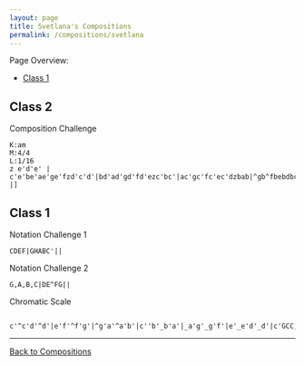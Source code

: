 ```yaml
---
layout: page
title: Svetlana's Compositions
permalink: /compositions/svetlana
---
```

Page Overview:
* [Class 1](#class-1)

## Class 2
Composition Challenge
```
K:am
M:4/4
L:1/16
z e'd'e' | c'e'be'ae'ge'fzd'c'd'|bd'ad'gd'fd'ezc'bc'|ac'gc'fc'ec'dzbab|^gb^fbebdbcz |]
```

## Class 1
Notation Challenge 1
```
CDEF|GHABC'||
```

Notation Challenge 2
```
G,A,B,C|DE^FG||
```

Chromatic Scale
```
 c'^c'd'^d'|e'f'^f'g'|^g'a'^a'b'|c''b'_b'a'|_a'g'_g'f'|e'_e'd'_d'|c'GCC,,||
 ```

---
[Back to Compositions](/sc-workshop/compositions/)
